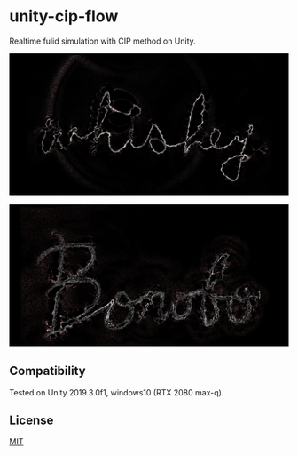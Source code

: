 # unity-cip-flow

Realtime fulid simulation with CIP method on Unity.

![img](result1.png)

![img](result2.png)

## Compatibility

Tested on Unity 2019.3.0f1, windows10 (RTX 2080 max-q).

## License
[MIT](LICENSE)
